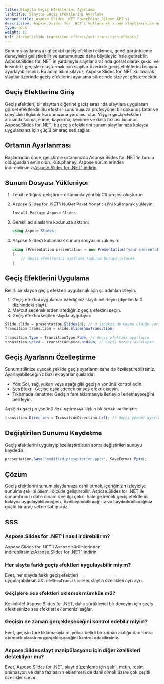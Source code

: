 ```yaml
---
title: Slaytta Geçiş Efektlerini Ayarlama
linktitle: Slaytta Geçiş Efektlerini Ayarlama
second_title: Aspose.Slides .NET PowerPoint İşleme API'si
description: Aspose.Slides for .NET'i kullanarak sunum slaytlarınıza nasıl etkileyici geçiş efektleri ekleyeceğinizi öğrenin. Kod örnekleri içeren adım adım kılavuz. Bugün sunumlarınızı geliştirin!
type: docs
weight: 11
url: /tr/net/slide-transition-effects/set-transition-effects/
---
```

Sunum slaytlarınıza ilgi çekici geçiş efektleri eklemek, genel görüntüleme deneyimini geliştirebilir ve sunumunuzu daha büyüleyici hale getirebilir. Aspose.Slides for .NET'in yardımıyla slaytlar arasında görsel olarak çekici ve kesintisiz geçişler oluşturmak için slaytlar üzerinde geçiş efektlerini kolayca ayarlayabilirsiniz. Bu adım adım kılavuz, Aspose.Slides for .NET kullanarak slaytlar üzerinde geçiş efektlerini ayarlama sürecinde size yol gösterecektir.

## Geçiş Efektlerine Giriş

Geçiş efektleri, bir slayttan diğerine geçiş sırasında slaytlara uygulanan görsel efektlerdir. Bu efektler sunumunuza profesyonel bir dokunuş katar ve izleyicinin ilgisinin korunmasına yardımcı olur. Yaygın geçiş efektleri arasında solma, erime, kaydırma, çevirme ve daha fazlası bulunur. Aspose.Slides for .NET, bu geçiş efektlerini sunum slaytlarınıza kolayca uygulamanız için güçlü bir araç seti sağlar.

## Ortamın Ayarlanması

Başlamadan önce, geliştirme ortamınızda Aspose.Slides for .NET'in kurulu olduğundan emin olun. Kütüphaneyi Aspose sürümlerinden indirebilirsiniz:[Aspose.Slides for .NET'i indirin](https://releases.aspose.com/slides/net/)

## Sunum Dosyası Yükleniyor

1. Tercih ettiğiniz geliştirme ortamında yeni bir C# projesi oluşturun.
2. Aspose.Slides for .NET'i NuGet Paket Yöneticisi'ni kullanarak yükleyin:
   ```
   Install-Package Aspose.Slides
   ```

3. Gerekli ad alanlarını kodunuza aktarın:
   ```csharp
   using Aspose.Slides;
   ```

4. Aspose.Slides'ı kullanarak sunum dosyasını yükleyin:
   ```csharp
   using (Presentation presentation = new Presentation("your-presentation.pptx"))
   {
       // Geçiş efektlerini ayarlama kodunuz buraya gelecek
   }
   ```

## Geçiş Efektlerini Uygulama

Belirli bir slayda geçiş efektleri uygulamak için şu adımları izleyin:

1. Geçiş efektini uygulamak istediğiniz slaydı belirleyin (diyelim ki 0 dizinindeki slayt).
2. Mevcut seçeneklerden istediğiniz geçiş efektini seçin.
3. Geçiş efektini seçilen slayda uygulayın:

```csharp
Slide slide = presentation.Slides[0]; // 0 indeksinde kayma olduğu varsayılıyor
Transition transition = slide.SlideShowTransition;

transition.Type = TransitionType.Fade; // Geçiş efektini ayarlayın
transition.Speed = TransitionSpeed.Medium; // Geçiş hızını ayarlayın
```

## Geçiş Ayarlarını Özelleştirme

Sunum stilinize uyacak şekilde geçiş ayarlarını daha da özelleştirebilirsiniz. Ayarlayabileceğiniz bazı ek ayarlar şunlardır:

- Yön: Sol, sağ, yukarı veya aşağı gibi geçişin yönünü kontrol edin.
- Ses Efekti: Geçişe eşlik edecek bir ses efekti ekleyin.
- Tıklamada İlerletme: Geçişin fare tıklamasıyla ilerleyip ilerlemeyeceğini belirleyin.

Aşağıda geçişin yönünü özelleştirmeye ilişkin bir örnek verilmiştir:

```csharp
transition.Direction = TransitionDirection.Left; // Geçiş yönünü ayarlayın
```

## Değiştirilen Sunumu Kaydetme

Geçiş efektlerini uygulayıp özelleştirdikten sonra değiştirilen sunuyu kaydedin:

```csharp
presentation.Save("modified-presentation.pptx", SaveFormat.Pptx);
```

## Çözüm

Geçiş efektlerini sunum slaytlarınıza dahil etmek, içeriğinizin izleyiciye sunulma şeklini önemli ölçüde geliştirebilir. Aspose.Slides for .NET ile sunumlarınızı daha dinamik ve ilgi çekici hale getirecek geçiş efektlerini kolayca uygulayabileceğiniz, özelleştirebileceğiniz ve kaydedebileceğiniz güçlü bir araç setine sahipsiniz.

## SSS

### Aspose.Slides for .NET'i nasıl indirebilirim?

 Aspose.Slides for .NET'i Aspose sürümlerinden indirebilirsiniz:[Aspose.Slides for .NET'i indirin](https://releases.aspose.com/slides/net/)

### Her slayta farklı geçiş efektleri uygulayabilir miyim?

 Evet, her slayda farklı geçiş efektleri uygulayabilirsiniz.`SlideShowTransition`Her slaytın özellikleri ayrı ayrı.

### Geçişlere ses efektleri eklemek mümkün mü?

Kesinlikle! Aspose.Slides for .NET, daha sürükleyici bir deneyim için geçiş efektlerinize ses efektleri eklemenizi sağlar.

### Geçişin ne zaman gerçekleşeceğini kontrol edebilir miyim?

Evet, geçişin fare tıklamasıyla mı yoksa belirli bir zaman aralığından sonra otomatik olarak mı gerçekleşeceğini kontrol edebilirsiniz.

### Aspose.Slides slayt manipülasyonu için diğer özellikleri destekliyor mu?

Evet, Aspose.Slides for .NET, slayt düzenleme için şekil, metin, resim, animasyon ve daha fazlasının eklenmesi de dahil olmak üzere çok çeşitli özellikler sunar.
